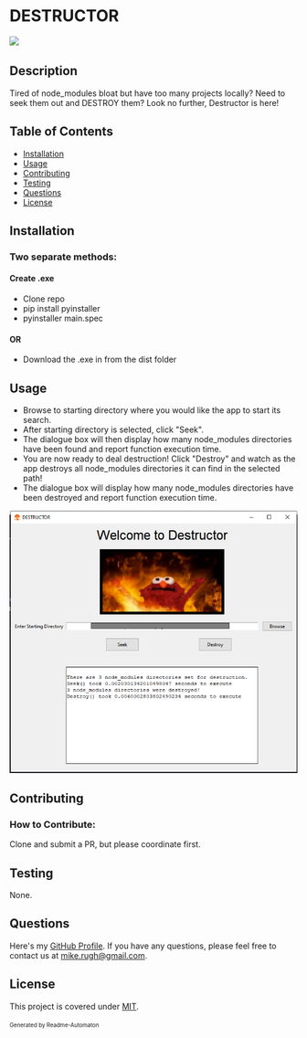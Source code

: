 # DESTRUCTOR
![](https://img.shields.io/badge/License-MIT-green)

## Description

Tired of node_modules bloat but have too many projects locally? Need to seek them out and DESTROY them? Look no further, Destructor is here!

## Table of Contents
- [Installation](#Installation)
- [Usage](#Usage)
- [Contributing](#Contributing)
- [Testing](#Testing)
- [Questions](#Questions)
- [License](#License)

## Installation

### Two separate methods:

#### Create .exe
- Clone repo
- pip install pyinstaller
- pyinstaller main.spec

#### OR
- Download the .exe in from the dist folder

## Usage

- Browse to starting directory where you would like the app to start its search.
- After starting directory is selected, click "Seek".
- The dialogue box will then display how many node_modules directories have been found and report function execution time.
- You are now ready to deal destruction! Click "Destroy" and watch as the app destroys all node_modules directories it can find in the selected path!
- The dialogue box will display how many node_modules directories have been destroyed and report function execution time.

![App Pic](./images/Capture-1.PNG)

## Contributing
### How to Contribute:

Clone and submit a PR, but please coordinate first.

## Testing

None.

## Questions

Here's my [GitHub Profile](https://github.com/DA-Mike/).
If you have any questions, please feel free to contact us at mike.rugh@gmail.com.

## License

This project is covered under [MIT](https://choosealicense.com/licenses/mit/).


<sup><sub>Generated by Readme-Automaton</sub></sup>
